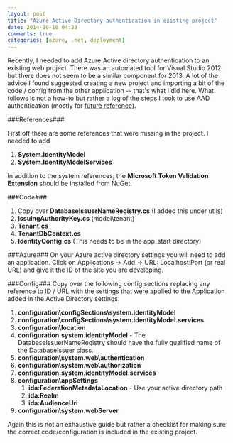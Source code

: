```yaml
---
layout: post
title: "Azure Active Directory authentication in existing project"
date: 2014-10-18 04:28
comments: true
categories: [azure, .net, deployment]
---
```


Recently, I needed to add Azure Active directory authentication to an existing web project. There was an automated tool for Visual Studio 2012 but there does not seem to be a similar component for 2013. A lot of the advice I found suggested creating a new project and importing a bit of the code / config from the other application -- that's what I did here. What follows is not a how-to but rather a log of the steps I took to use AAD authentication (mostly for [future reference](http://xkcd.com/1421/)).

###References###

First off there are some references that were missing in the project. I needed to add 

1. **System.IdentityModel** 
2. **System.IdentityModelServices** 

In addition to the system references, the **Microsoft Token Validation Extension** should be installed from NuGet.

###Code###
1. Copy over **DatabaseIssuerNameRegistry.cs** (I added this under utils\)
2. **IssuingAuthorityKey.cs** (model\tenant)
3. **Tenant.cs**
4. **TenantDbContext.cs**
5. **IdentityConfig.cs** (This needs to be in the app_start directory)


###Azure###
On your Azure active directory settings you will need to add an application. Click on Applications -> Add -> URL: Localhost:Port (or real URL) and give it the ID of the site you are developing. 

###Config###
Copy over the following config sections replacing any reference to ID / URL with the settings that were applied to the Application added in the Active Directory settings. 

1. **configuration\configSections\system.identityModel**
2. **configuration\configSections\system.identityModel.services**
3. **configuration\location**
4. **configuration.system.identityModel** - The DatabaseIssuerNameRegistry should have the fully qualified name of the DatabaseIssuer class.
5. **configuration\system.web\authentication**
6. **configuration\system.web\authorization**
7. **configuration.system.identityModel.services**
8. **configuration\appSettings**
    1. **ida:FederationMetadataLocation** - Use your active directory path
    2. **ida:Realm**
    3. **ida:AudienceUri**
9. **configuration\system.webServer**


Again this is not an exhaustive guide but rather a checklist for making sure the correct code/configuration is included in the existing project. 